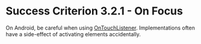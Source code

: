 # Success Criterion 3.2.1 - On Focus

On Android, be careful when using [OnTouchListener](https://developer.android.com/reference/android/view/View.OnTouchListener). Implementations often have a side-effect of activating elements accidentally.
